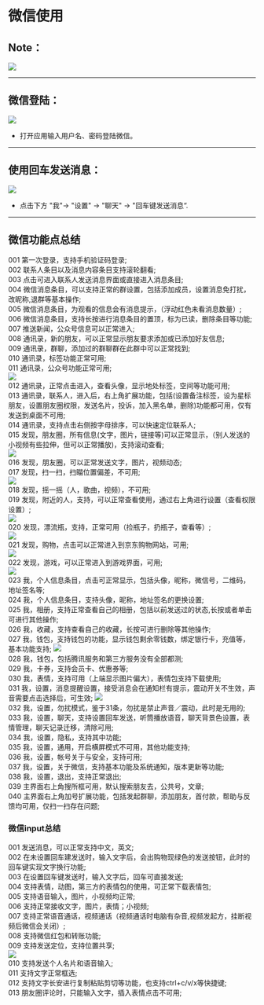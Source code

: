 # 微信使用
## Note：  

![](../pic/soft/wechat_load.png)

***
## 微信登陆：  
![](../pic/soft/wechat.png)  

- 打开应用输入用户名、密码登陆微信。  

***
## 使用回车发送消息：  
  ![](../pic/soft/wechat_enter.png)  

- 点击下方 "我"-> "设置" -> "聊天" -> "回车键发送消息“.  

***
## 微信功能点总结  
  001 第一次登录，支持手机验证码登录;  
  002 联系人条目以及消息内容条目支持滚轮翻看;  
  003 点击可进入联系人发送消息界面或直接进入消息条目;    
  004 微信消息条目，可以支持正常的群设置，包括添加成员，设置消息免打扰，改昵称,退群等基本操作;   
  005 微信消息条目，为观看的信息会有消息提示，（浮动红色未看消息数量）;    
  006 微信消息条目，支持长按进行消息条目的置顶，标为已读，删除条目等功能;   
  007 推送新闻，公众号信息可以正常进入;    
  008 通讯录，新的朋友，可以正常显示朋友要求添加或已添加好友信息;    
  009 通讯录，群聊，添加过的群聊群在此群中可以正常找到;  
  010 通讯录，标签功能正常可用;  
  011 通讯录，公众号功能正常可用;    
  ![](../pic/soft/wechat_public.png)   
  012 通讯录，正常点击进入，查看头像，显示地处标签，空间等功能可用;  
  013 通讯录，联系人，进入后，右上角扩展功能，包括(设置备注标签，设为星标朋友，设置朋友圈权限，发送名片，投诉，加入黑名单，删除)功能都可用，仅有发送到桌面不可用;   
  014 通讯录，支持点击右侧按字母排序，可以快速定位联系人;  
  015 发现，朋友圈，所有信息(文字，图片，链接等)可以正常显示，（别人发送的小视频有些拉伸，但可以正常播放)，支持滚动查看;  
  ![](../pic/soft/wechat_friend.png)   
  016 发现，朋友圈，可以正常发送文字，图片，视频动态;  
  017 发现，扫一扫，扫瞄位置偏差，不可用;  
  ![](../pic/soft/wechat_scan.png)   
  018 发现，摇一摇（人，歌曲，视频），不可用;  
  019 发现，附近的人，支持，可以正常查看使用，通过右上角进行设置（查看权限设置）;  
  ![](../pic/soft/wechat_around.png)   
  020 发现，漂流瓶，支持，正常可用（捡瓶子，扔瓶子，查看等）;  
  ![](../pic/soft/wechat_bottle.png)   
  021 发现，购物，点击可以正常进入到京东购物网站，可用;  
  ![](../pic/soft/wechat_buy.png)   
  022 发现，游戏，可以正常进入到游戏界面，可用;  
  ![](../pic/soft/wechat_game.png)   
  023 我，个人信息条目，点击可正常显示，包括头像，昵称，微信号，二维码，地址签名等;  
  024 我，个人信息条目，支持头像，昵称，地址签名的更换设置;  
  025 我，相册，支持正常查看自己的相册，包括以前发送过的状态,长按或者单击可进行其他操作;   
  026 我，收藏，支持查看自己的收藏，长按可进行删除等其他操作;    
  027 我，钱包，支持钱包的功能，显示钱包剩余零钱数，绑定银行卡，充值等，基本功能支持; 
  ![](../pic/soft/wechat_wallet.png)   
  028 我，钱包，包括腾讯服务和第三方服务没有全部都测;  
  029 我，卡券，支持会员卡、优惠券等;  
  030 我，表情，支持可用（上端显示图片偏大），表情包支持下载使用;  
  031 我，设置，消息提醒设置，接受消息会在通知栏有提示，震动开关不生效，声音需要点击选择后，可生效;
  ![](../pic/soft/wechat_settings.png)   
  032 我，设置，勿扰模式，鉴于31条，勿扰是禁止声音／震动，此时是无用的;  
  033 我，设置，聊天，支持设置回车发送，听筒播放语音，聊天背景色设置，表情管理，聊天记录迁移，清除可用;  
  034 我，设置，隐私，支持其中功能;  
  035 我，设置，通用，开启横屏模式不可用，其他功能支持;  
  036 我，设置，帐号关于与安全，支持可用;  
  037 我，设置，关于微信，支持基本功能及系统通知，版本更新等功能;  
  038 我，设置，退出，支持正常退出;  
  039 主界面右上角搜所框可用，默认搜索朋友去，公共号，文章;  
  040 主界面右上角加号扩展功能，包括发起群聊，添加朋友，首付款，帮助与反馈均可用，仅扫一扫存在问题;  
  
### 微信input总结
  001 发送消息，可以正常支持中文，英文;  
  002 在未设置回车建发送时，输入文字后，会出购物现绿色的发送按钮，此时的回车键实现文字换行功能;   
  003 在设置回车键发送时，输入文字后，回车可直接发送;  
  004 支持表情，动图，第三方的表情包的使用，可正常下载表情包;  
  005 支持语音输入，图片，小视频均正常;  
  006 支持正常接收文字，图片，表情；小视频;  
  007 支持正常语音通话，视频通话（视频通话时电脑有杂音,视频发起方，挂断视频后微信会关闭）;  
  008 支持微信红包和转账功能;  
  009 支持发送定位，支持位置共享;  
  ![](../pic/soft/wechat_position.png)   
  010 支持发送个人名片和语音输入;  
  011 支持文字正常框选;  
  012 支持文字长安进行复制粘贴剪切等功能，也支持ctrl+c/v/x等快捷键;  
  013 朋友圈评论时，只能输入文字，插入表情点击不可用;
